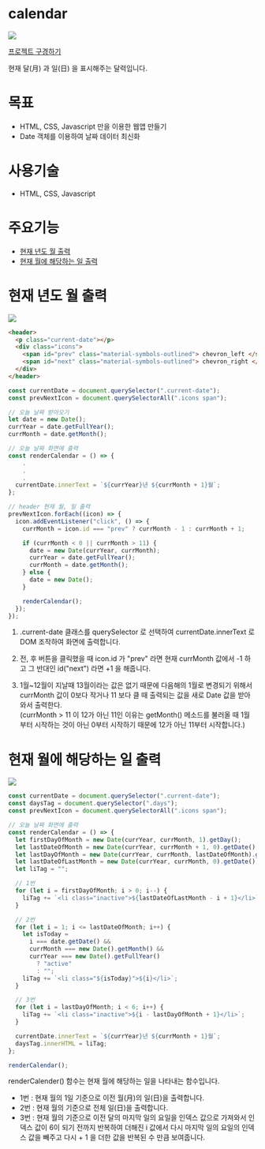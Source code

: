 # calendar

![](https://velog.velcdn.com/images/bohun-kim/post/5e320412-8147-4b85-a672-0c57d5acd9c7/image.png)

[프로젝트 구경하기](https://bohun-kim.github.io/calendar/)

현재 달(月) 과 일(日) 을 표시해주는 달력입니다.

# 목표

- HTML, CSS, Javascript 만을 이용한 웹앱 만들기
- Date 객체를 이용하여 날짜 데이터 최신화

# 사용기술

- HTML, CSS, Javascript

# 주요기능

- [현재 년도 월 출력](#현재-년도-월-출력)
- [현재 월에 해당하는 일 출력](#현재-월에-해당하는-일-출력)

# 현재 년도 월 출력

![](https://velog.velcdn.com/images/bohun-kim/post/c501704d-dd08-4d33-86a9-ce0f39c7bf36/image.png)

```html
<header>
  <p class="current-date"></p>
  <div class="icons">
    <span id="prev" class="material-symbols-outlined"> chevron_left </span>
    <span id="next" class="material-symbols-outlined"> chevron_right </span>
  </div>
</header>
```

```js
const currentDate = document.querySelector(".current-date");
const prevNextIcon = document.querySelectorAll(".icons span");

// 오늘 날짜 받아오기
let date = new Date();
currYear = date.getFullYear();
currMonth = date.getMonth();

// 오늘 날짜 화면에 출력
const renderCalendar = () => {
    .
    .
    .
  currentDate.innerText = `${currYear}년 ${currMonth + 1}월`;
};

// header 현재 월, 일 출력
prevNextIcon.forEach((icon) => {
  icon.addEventListener("click", () => {
    currMonth = icon.id === "prev" ? currMonth - 1 : currMonth + 1;

    if (currMonth < 0 || currMonth > 11) {
      date = new Date(currYear, currMonth);
      currYear = date.getFullYear();
      currMonth = date.getMonth();
    } else {
      date = new Date();
    }

    renderCalendar();
  });
});
```

1. .current-date 클래스를 querySelector 로 선택하여 currentDate.innerText 로 DOM 조작하여 화면에 출력합니다.

2. 전, 후 버튼을 클릭했을 때 icon.id 가 "prev" 라면 현재 currMonth 값에서 -1 하고 그 반대인 id("next") 라면 +1 을 해줍니다.

3. 1월~12월이 지날때 13월이라는 값은 없기 때문에 다음해의 1월로 변경되기 위해서 currMonth 값이 0보다 작거나 11 보다 클 때 출력되는 값을 새로 Date 값을 받아와서 출력한다. </br>
   (currMonth > 11 이 12가 아닌 11인 이유는 getMonth() 메소드를 불러올 때 1월 부터 시작하는 것이 아닌 0부터 시작하기 때문에 12가 아닌 11부터 시작합니다.)

# 현재 월에 해당하는 일 출력

![](https://velog.velcdn.com/images/bohun-kim/post/0f99a969-374a-4a40-933d-05643ad859b1/image.png)

```js
const currentDate = document.querySelector(".current-date");
const daysTag = document.querySelector(".days");
const prevNextIcon = document.querySelectorAll(".icons span");

// 오늘 날짜 화면에 출력
const renderCalendar = () => {
  let firstDayOfMonth = new Date(currYear, currMonth, 1).getDay();
  let lastDateOfMonth = new Date(currYear, currMonth + 1, 0).getDate();
  let lastDayOfMonth = new Date(currYear, currMonth, lastDateOfMonth).getDay();
  let lastDateOfLastMonth = new Date(currYear, currMonth, 0).getDate();
  let liTag = "";

  // 1번
  for (let i = firstDayOfMonth; i > 0; i--) {
    liTag += `<li class="inactive">${lastDateOfLastMonth - i + 1}</li>`;
  }

  // 2번
  for (let i = 1; i <= lastDateOfMonth; i++) {
    let isToday =
      i === date.getDate() &&
      currMonth === new Date().getMonth() &&
      currYear === new Date().getFullYear()
        ? "active"
        : "";
    liTag += `<li class="${isToday}">${i}</li>`;
  }

  // 3번
  for (let i = lastDayOfMonth; i < 6; i++) {
    liTag += `<li class="inactive">${i - lastDayOfMonth + 1}</li>`;
  }

  currentDate.innerText = `${currYear}년 ${currMonth + 1}월`;
  daysTag.innerHTML = liTag;
};

renderCalendar();
```

renderCalender() 함수는 현재 월에 해당하는 일을 나타내는 함수입니다.

- 1번 : 현재 월의 1일 기준으로 이전 월(月)의 일(日)을 출력합니다.
- 2번 : 현재 월의 기준으로 전체 일(日)을 출력합니다.
- 3번 : 현재 월의 기준으로 이전 달의 마지막 일의 요일을 인덱스 값으로 가져와서 인덱스 값이 6이 되기 전까지 반복하여 더해진 i 값에서 다시 마지막 일의 요일의 인덱스 값을 빼주고 다시 + 1 을 더한 값을 반복된 수 만큼 보여줍니다.
